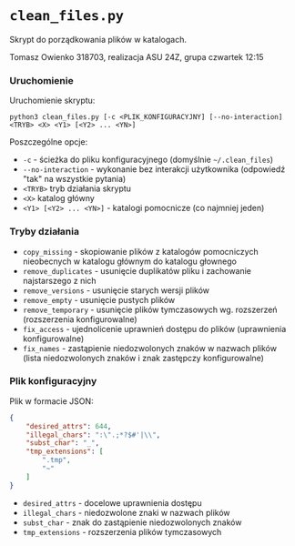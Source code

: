 # `clean_files.py`

Skrypt do porządkowania plików w katalogach.

Tomasz Owienko 318703, realizacja ASU 24Z, grupa czwartek 12:15

### Uruchomienie

Uruchomienie skryptu:

```shell
python3 clean_files.py [-c <PLIK_KONFIGURACYJNY] [--no-interaction] <TRYB> <X> <Y1> [<Y2> ... <YN>]
```
Poszczególne opcje:

- `-c` - ścieżka do pliku konfiguracyjnego (domyślnie `~/.clean_files`)
- `--no-interaction` - wykonanie bez interakcji użytkownika (odpowiedź "tak" na wszystkie pytania)
- `<TRYB>` tryb działania skryptu
- `<X>` katalog główny
- `<Y1> [<Y2> ... <YN>]` - katalogi pomocnicze (co najmniej jeden)

### Tryby działania

- `copy_missing` - skopiowanie plików z katalogów pomocniczych nieobecnych w katalogu głównym do katalogu głownego
- `remove_duplicates` - usunięcie duplikatów pliku i zachowanie najstarszego z nich
- `remove_versions` - usunięcie starych wersji plików
- `remove_empty` - usunięcie pustych plików
- `remove_temporary` - usunięcie plików tymczasowych wg. rozszerzeń (rozszerzenia konfigurowalne)
- `fix_access` - ujednolicenie uprawnień dostępu do plików (uprawnienia konfigurowalne)
- `fix_names` - zastąpienie niedozwolonych znaków w nazwach plików (lista niedozwolonych znaków i znak zastępczy konfigurowalne)

### Plik konfiguracyjny

Plik w formacie JSON:

```json
{
    "desired_attrs": 644,
    "illegal_chars": ":\".;*?$#'|\\",
    "subst_char": "_",
    "tmp_extensions": [
        ".tmp",
        "~"
    ]
}

```

- `desired_attrs` - docelowe uprawnienia dostępu
- `illegal_chars` - niedozwolone znaki w nazwach plików
- `subst_char` - znak do zastąpienie niedozwolonych znaków
- `tmp_extensions` - rozszerzenia plików tymczasowych
